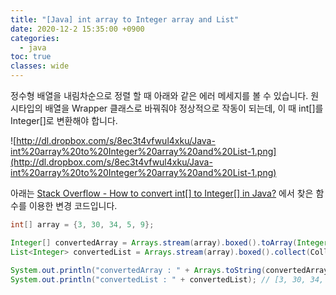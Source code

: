 ```yaml
---
title: "[Java] int array to Integer array and List"
date: 2020-12-2 15:35:00 +0900
categories:
  - java
toc: true
classes: wide
---
```


정수형 배열을 내림차순으로 정렬 할 때 아래와 같은 에러 메세지를 볼 수 있습니다. 원시타입의 배열을 Wrapper 클래스로 바꿔줘야 정상적으로 작동이 되는데, 이 때 int[]를 Integer[]로 변환해야 합니다.

![http://dl.dropbox.com/s/8ec3t4vfwul4xku/Java-int%20array%20to%20Integer%20array%20and%20List-1.png](http://dl.dropbox.com/s/8ec3t4vfwul4xku/Java-int%20array%20to%20Integer%20array%20and%20List-1.png)

아래는 [Stack Overflow - How to convert int[] to Integer[] in Java?](https://stackoverflow.com/questions/880581/how-to-convert-int-to-integer-in-java) 에서 찾은 함수를 이용한 변경 코드입니다.

```java
int[] array = {3, 30, 34, 5, 9};

Integer[] convertedArray = Arrays.stream(array).boxed().toArray(Integer[]::new);
List<Integer> convertedList = Arrays.stream(array).boxed().collect(Collectors.toList());

System.out.println("convertedArray : " + Arrays.toString(convertedArray)); // [3, 30, 34, 5, 9]
System.out.println("convertedList : " + convertedList); // [3, 30, 34, 5, 9]
```